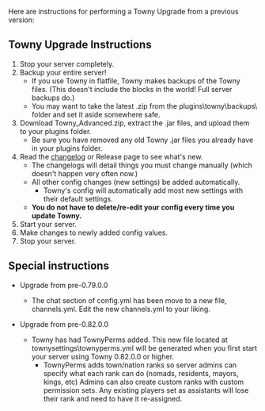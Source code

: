 Here are instructions for performing a Towny Upgrade from a previous version:

## Towny Upgrade Instructions

1. Stop your server completely.
2. Backup your entire server!
    - If you use Towny in flatfile, Towny makes backups of the Towny files. (This doesn't include the blocks in the world! Full server backups do.)
    - You may want to take the latest .zip from the plugins\towny\backups\ folder and set it aside somewhere safe.
3. Download Towny_Advanced.zip, extract the .jar files, and upload them to your plugins folder.
    - Be sure you have removed any old Towny .jar files you already have in your plugins folder.
4. Read the [changelog](https://github.com/TownyAdvanced/Towny/blob/master/resources/ChangeLog.txt) or Release page to see what's new. 
    * The changelogs will detail things you must change manually (which doesn't happen very often now.)
    * All other config changes (new settings) be added automatically.
      * Towny's config will automatically add most new settings with their default settings.
    * **You do not have to delete/re-edit your config every time you update Towny.**
5. Start your server.
6. Make changes to newly added config values.
7. Stop your server.

## Special instructions
* Upgrade from pre-0.79.0.0
  * The chat section of config.yml has been move to a new file, channels.yml. Edit the new channels.yml to your liking.

* Upgrade from pre-0.82.0.0
  * Towny has had TownyPerms added. This new file located at townysettings\townyperms.yml will be generated when you first start your server using Towny 0.82.0.0 or higher.
    * TownyPerms adds town/nation ranks so server admins can specify what each rank can do (nomads, residents, mayors, kings, etc) Admins can also create custom ranks with custom permission sets. Any existing players set as assistants will lose their rank and need to have it re-assigned.

